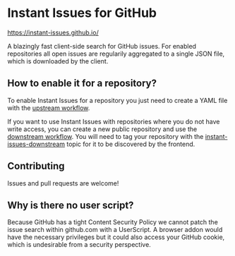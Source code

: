 # Instant Issues for GitHub

https://instant-issues.github.io/

A blazingly fast client-side search for GitHub issues. For enabled
repositories all open issues are regularily aggregated to a single JSON file,
which is downloaded by the client.

## How to enable it for a repository?

To enable Instant Issues for a repository you just need to create a YAML file
with the [upstream workflow](https://github.com/instant-issues/action#upstream-workflow).

If you want to use Instant Issues with repositories where you do not have write access,
you can create a new public repository and use the [downstream workflow](https://github.com/instant-issues/action#downstream-workflow).
You will need to tag your repository with the [instant-issues-downstream](https://github.com/topics/instant-issues-downstream) topic for it to be discovered by the frontend.

## Contributing

Issues and pull requests are welcome!

## Why is there no user script?

Because GitHub has a tight Content Security Policy we cannot patch the issue
search within github.com with a UserScript. A browser addon would have the
necessary privileges but it could also access your GitHub cookie, which is
undesirable from a security perspective.
